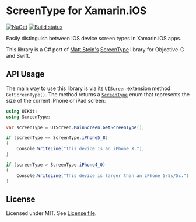 # ScreenType for Xamarin.iOS

[![NuGet](https://img.shields.io/nuget/v/ScreenType.svg?label=NuGet)](https://www.nuget.org/packages/ScreenType/)
[![Build status](https://ci.appveyor.com/api/projects/status/xwga45isl2u25j73?svg=true)](https://ci.appveyor.com/project/edsnider/screentype)

Easily distinguish between iOS device screen types in Xamarin.iOS apps.

This library is a C# port of [Matt Stein's](https://github.com/allgamesallfree) [ScreenType](https://github.com/allgamesallfree/ScreenType) library for Objective-C and Swift.

## API Usage
The main way to use this library is via its `UIScreen` extension method `GetScreenType()`. The method returns a [`ScreenType`](https://github.com/edsnider/screentype/blob/3c8df96415eba3f6718b4243d02c654d03f7896b/src/ScreenType/ScreenType.cs#L36) enum that represents the size of the current iPhone or iPad screen:

```csharp
using UIKit;
using ScreenType;

var screenType = UIScreen.MainScreen.GetScreenType();

if (screenType == ScreenType.iPhone5_8)
{
    Console.WriteLine("This device is an iPhone X.");
}

if (screenType > ScreenType.iPhone4_0)
{
    Console.WriteLine("This device is larger than an iPhone 5/5s/5c.");
}
```

## License
Licensed under MIT. See [License file](https://github.com/edsnider/screentype/blob/master/LICENSE).